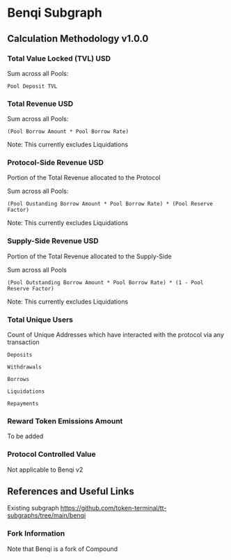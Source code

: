 # Benqi Subgraph

## Calculation Methodology v1.0.0

### Total Value Locked (TVL) USD

Sum across all Pools: 

`Pool Deposit TVL`

### Total Revenue USD

Sum across all Pools:

`(Pool Borrow Amount * Pool Borrow Rate)`

Note: This currently excludes Liquidations

### Protocol-Side Revenue USD
Portion of the Total Revenue allocated to the Protocol

Sum across all Pools:

`(Pool Oustanding Borrow Amount * Pool Borrow Rate) * (Pool Reserve Factor)`

Note: This currently excludes Liquidations

### Supply-Side Revenue USD
Portion of the Total Revenue allocated to the Supply-Side

Sum across all Pools

`(Pool Outstanding Borrow Amount * Pool Borrow Rate) * (1 - Pool Reserve Factor)`

Note: This currently excludes Liquidations

### Total Unique Users

Count of  Unique Addresses which have interacted with the protocol via any transaction

`Deposits`

`Withdrawals`

`Borrows`

`Liquidations`

`Repayments`

###  Reward Token Emissions Amount

To be added

###  Protocol Controlled Value

Not applicable to Benqi v2

## References and Useful Links

Existing subgraph
https://github.com/token-terminal/tt-subgraphs/tree/main/benqi

### Fork Information

Note that Benqi is a fork of Compound
